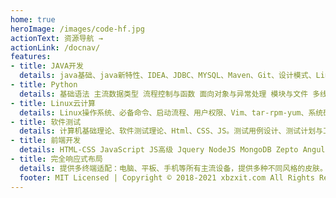 ```yaml
---
home: true
heroImage: /images/code-hf.jpg 
actionText: 资源导航 →
actionLink: /docnav/
features:
- title: JAVA开发
  details: java基础、java新特性、IDEA、JDBC、MYSQL、Maven、Git、设计模式、Linux、数据结构与算法、Oracle、NIO、JUC JavaScript、DOM、Ajax、jQuery。 Hibernate、JPA、Maven MyBatisPlus RBAC Spring SpringData SpringMVC SVM Shiro JVM Mycat Dubbo Docker 密码学、 Nginx Netty Redis SpringBoot SpringCloud SpringSecuity Kubernetes Jenkins 谷粒商城 谷粒学院 尚筹网。
- title: Python
  details: 基础语法 主流数据类型 流程控制与函数 面向对象与异常处理 模块与文件 多线程编程 正则表达式 项目实战 Mysql基本操作 Python与MySql mysql项目实战 html_css  JavaScript-jQuery ES6_Bootstrap Flask项目实战 Django框架 ORM模型及应用 表单及应用 Vue框架 Django项目实战 Linux核心知识 Linux进阶 接口自动化测试 WEB自动化测试 APP自动化测试。 
- title: Linux云计算
  details: Linux操作系统、必备命令、启动流程、用户权限、Vim、tar-rpm-yum、系统硬盘、vsftpd、Apache、http、apache虚拟主机、Mysql、LAP、LAMP、Redis、Zabbix、邮件微信报警、Nginx入门、Shell基础、Shell实战、Nginx大型架构、Tomcat、Keepalived、LVS、企业虚拟化、Docker虚拟化、ansible自动化运维、Jenkins、ELK、K8S、iptables、firewalld防火墙。
- title: 软件测试
  details: 计算机基础理论、软件测试理论、Html、CSS、JS。测试用例设计、测试计划与工具、企业环境搭建 、数据库操作、实战项目、Python编程基础、前端知识、web端自动化测试、单元测试、Shell脚本、接口及性能测试、移动端自动化、Redis、数据结构、_数据库综合演练。
- title: 前端开发 
  details: HTML-CSS JavaScript JS高级 Jquery NodeJS MongoDB Zepto AngularJS ES5_6_7 JS模块化 自动化构建工具 React CSS2.1 CSS3 less Bootstrap H5核心技术 VUE核心技术 H5实战 HTML5项目 React项目 Vue项目 微信小程序 微信公众号 小程序框架 面试大全。
- title: 完全响应式布局
  details: 提供多终端适配：电脑、平板、手机等所有主流设备，提供多种不同风格的皮肤。页面美观，高端大气上档次。
  footer: MIT Licensed | Copyright © 2018-2021 xbzxit.com All Rights Reserved 码农-皇甫
---
```

